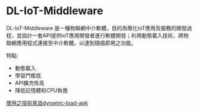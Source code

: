 # DL-IoT-Middleware

DL-IoT-Middleware 是一種物聯網中介軟體，目的為簡化IoT應用及服務的開發過程，並設計一套API提供IoT應用開發者進行軟體開發；利用動態載入技術，將物聯網應用程式連接至中介軟體，以達到隨插即用之功能。

特點:
  - 動態載入
  - 學習門檻低
  - API擴充性高
  - 降低記憶體和CPU負擔

[使用之技術來自dynamic-load-apk](https://nodesource.com/products/nsolid)



